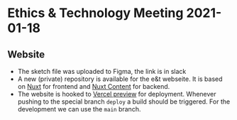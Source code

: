 # Ethics & Technology Meeting 2021-01-18

## Website

* The sketch file was uploaded to Figma, the link is in slack
* A new (private) repository is available for the e&t webseite. It is based on [Nuxt](https://nuxtjs.org/) for frontend and [Nuxt Content](https://content.nuxtjs.org/) for backend.
* The website is hooked to [Vercel preview](https://ethics-and-technology-nuxt.vercel.app/) for deployment. Whenever pushing to the special branch `deploy` a build should be triggered. For the development we can use the `main` branch.


